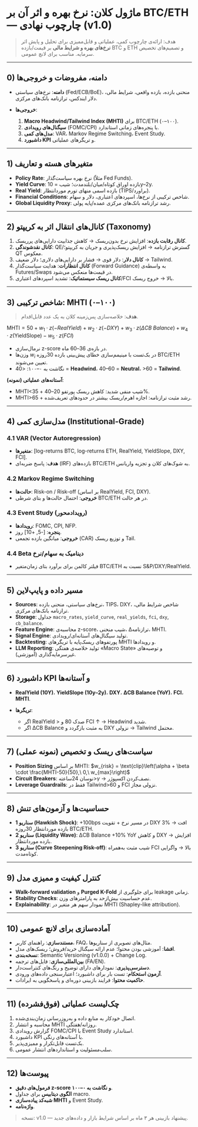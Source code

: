 # ماژول کلان: نرخ بهره و اثر آن بر BTC/ETH — چارچوب نهادی (v1.0)

> هدف: ارائه‌ی چارچوب کمی، عملیاتی و قابل‌ممیزی برای تحلیل و پایش اثر **نرخ‌های بهره و شرایط مالی** بر قیمت/بازده BTC و ETH و تصمیم‌های تخصیص سرمایه. مناسب برای لانچ عمومی.

---

## 0) دامنه، مفروضات و خروجی‌ها

* **دامنه**: نرخ‌های سیاستی (Fed/ECB/BoE)، منحنی بازده، بازده واقعی، شرایط مالی، دلار ایندکس، ترازنامه بانک‌های مرکزی.
* **خروجی‌ها**:

  1. **Macro Headwind/Tailwind Index (MHTI)** برای BTC/ETH (۰–۱۰۰).
  2. **سیگنال‌های رویدادی** (FOMC/CPI) با پنجره‌های زمانی استاندارد.
  3. **مدل‌های کمی**: VAR، Markov Regime Switching، Event Study.
  4. **داشبورد KPI** و تریگرهای عملیاتی.

---

## 1) متغیرهای هسته و تعاریف

* **Policy Rate**: نرخ بهره سیاست‌گذار (مثلاً Fed Funds).
* **Yield Curve**: بازده اوراق کوتاه/میان/بلندمدت؛ شیب = 10y–2y.
* **Real Yield**: بازده اسمی منهای تورم موردانتظار (TIPS/براورد).
* **Financial Conditions**: شاخص ترکیبی از نرخ‌ها، اسپردهای اعتباری، دلار و سهام.
* **Global Liquidity Proxy**: رشد ترازنامه بانک‌های مرکزی عمده/پایه پولی.

---

## 2) کانال‌های انتقال اثر به کریپتو (Taxonomy)

1. **کانال رقابت بازده**: افزایش نرخ بدون‌ریسک → کاهش جذابیت دارایی‌های پرریسک.
2. **کانال نقدشوندگی**: QE/گسترش ترازنامه → افزایش ریسک‌پذیری و جریان به کریپتو؛ QT معکوس.
3. **کانال دلار**: دلار قوی → فشار بر دارایی‌های دلاری؛ دلار ضعیف → Tailwind.
4. **کانال انتظارات**: هدایت سیاست‌گذار (Forward Guidance) به واسطه‌ی Futures/Swaps در قیمت‌ها منعکس می‌شود.
5. **کانال ریسک سیستماتیک**: تشدید اسپردهای اعتباری/FCI بالا → خروج ریسک.

---

## 3) شاخص ترکیبی: MHTI (۰–۱۰۰)

> **هدف**: خلاصه‌سازی پس‌زمینه کلان به یک عدد قابل‌اقدام.

$\text{MHTI} = 50 + w_1 \cdot z(-RealYield) + w_2 \cdot z(-DXY) + w_3 \cdot z(\Delta CB\ Balance) + w_4 \cdot z(\text{YieldSlope}) - w_5 \cdot z(FCI)$

* نرمال‌سازی z-score در بازه‌ی 36–60 ماه.
* وزن‌ها $w_i$ در بک‌تست با مینیمم‌سازی خطای پیش‌بینی بازده 30روزه BTC/ETH تعیین می‌شوند.
* نگاشت به ۰–۱۰۰: <40 = **Headwind**، 40–60 = **Neutral**، >60 = **Tailwind**.

**آستانه‌های عملیاتی (نمونه)**:

* MHTI<35 + شیب منفی شدید: کاهش ریسک پورتفو 20–40%.
* MHTI>65 + رشد مثبت ترازنامه: اجازه اهرم/ریسک بیشتر در حدود‌های تعریف‌شده.

---

## 4) مدل‌سازی کمی (Institutional-Grade)

### 4.1 VAR (Vector Autoregression)

* **متغیرها**: \[log-returns BTC, log-returns ETH, RealYield, YieldSlope, DXY, FCI].
* **هدف**: پاسخ ضربه‌ای (IRF) بازده‌های BTC/ETH به شوک‌های کلان و تجزیه واریانس.

### 4.2 Markov Regime Switching

* **حالت‌ها**: Risk-on / Risk-off (بر اساس RealYield, FCI, DXY).
* **خروجی**: احتمال حالت‌ها و بتای شرطی BTC/ETH در هر حالت.

### 4.3 Event Study (رویدادمحور)

* **رویدادها**: FOMC, CPI, NFP.
* **پنجره**: \[-5, +10] روز.
* **خروجی**: میانگین بازده تجمعی (CAR) و توزیع ریسک Tail.

### 4.4 Beta دینامیک به سهام/نرخ

* فیلتر کالمن برای برآورد بتای زمان‌متغیر BTC/ETH نسبت به S\&P/DXY/RealYield.

---

## 5) مسیر داده و پایپ‌لاین

* **Sources**: نرخ‌های سیاستی، منحنی بازده، TIPS، DXY، شاخص شرایط مالی، ترازنامه بانک‌های مرکزی.
* **Storage**: جداول `macro_rates`, `yield_curve`, `real_yields`, `fci`, `dxy`, `cb_balance`.
* **Feature Engine**: محاسبه‌ی z-score، شیب منحنی، Δترازنامه، MHTI.
* **Signal Engine**: تولید سیگنال‌های آستانه‌ای/رویدادی.
* **Backtesting**: پورتفوهای ریسک‌پایه با تریگرهای MHTI و رویدادها.
* **LLM Reporting**: تولید خلاصه‌ی هفتگی «Macro State» و توصیه‌های غیرسرمایه‌گذاری (آموزشی).

---

## 6) داشبورد KPI و آستانه‌ها

* **RealYield (10Y)**، **YieldSlope (10y–2y)**، **DXY**، **ΔCB Balance (YoY)**، **FCI**، **MHTI**.
* **تریگرها**:

  * اگر RealYield > صدک 80 و FCI ↑ → Headwind شدید.
  * اگر ΔCB Balance به مثبت بازگردد و DXY نزولی → Tailwind محتمل.

---

## 7) سیاست‌های ریسک و تخصیص (نمونه عملی)

* **Position Sizing** بر اساس MHTI:
  $w_{risk} = \text{clip}\left(\alpha + \beta \cdot \frac{MHTI-50}{50},\ 0,\ w_{max}\right)$
* **Circuit Breakers**: نوسان 24ساعته>$\gamma$ → نصف‌کردن اکسپوژر.
* **Leverage Guardrails**: فقط در Tailwind>60 و FCI نزولی مجاز.

---

## 8) حساسیت‌ها و آزمون‌های تنش

* **سناریو 1 (Hawkish Shock)**: +100bps در مسیر نرخ + تقویت DXY 3% → افت بازده موردانتظار 30روزه BTC/ETH.
* **سناریو 2 (Liquidity Wave)**: ΔCB Balance +10% YoY و کاهش DXY → افزایش بازده موردانتظار.
* **سناریو 3 (Curve Steepening Risk-off)**: شیب مثبت به‌همراه FCI بالا → واگرایی کوتاه‌مدت.

---

## 9) کنترل کیفیت و ممیزی مدل

* **Walk-forward validation** و **Purged K-Fold** برای جلوگیری از leakage زمانی.
* **Stability Checks**: عدم حساسیت بیش‌ازحد به پارامترهای وزن.
* **Explainability**: نمودار سهم هر متغیر در MHTI (Shapley-like attribution).

---

## 10) آماده‌سازی برای لانچ عمومی

* **مستندسازی**:  راهنمای کاربر، FAQ، مثال‌های تصویری از سناریوها.
* **افشا**: آموزشی بودن محتوا؛ عدم ارائه سیگنال خرید/فروش؛ ریسک‌های مدل.
* **نسخه‌بندی**: Semantic Versioning (v1.0.0) + Change Log.
* **بین‌المللی‌سازی**: فایل‌های ترجمه (FA/EN).
* **دسترسی‌پذیری**: نمودارهای دارای توضیح و رنگ‌های کنتراست‌دار.
* **آزمون استحکام**: تست بار برای داشبورد؛ اعتبارسنجی داده‌های ورودی.
* **حاکمیت محتوا**: فرایند بازبینی دوره‌ای و پاسخگویی به ایرادات.

---

## 11) چک‌لیست عملیاتی (فوق‌فشرده)

1. اتصال خودکار به منابع داده و به‌روزرسانی زمان‌بندی‌شده.
2. محاسبه و انتشار MHTI روزانه/هفتگی.
3. گزارش رویدادی FOMC/CPI با Event Study استاندارد.
4. داشبورد KPI با آستانه‌های رنگی.
5. بک‌تست قابل‌تکرار و ممیزی‌پذیر.
6. سلب‌مسئولیت و استانداردهای انتشار عمومی.

---

## 12) پیوست‌ها

* **فرمول‌های دقیق z-score و نگاشت به ۰–۱۰۰**.
* **الگوی دیتابیس** برای جداول macro.
* **شبه‌کد پیاده‌سازی MHTI** و Event Study.
* **واژه‌نامه**.

> نسخه: v1.0 — پیشنهاد بازبینی هر ۳ ماه بر اساس شرایط بازار و داده‌های جدید.
